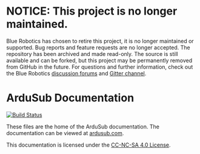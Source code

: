 # NOTICE: This project is no longer maintained.
Blue Robotics has chosen to retire this project, it is no longer maintained or supported. Bug reports and feature requests are no longer accepted.  The repository has been archived and made read-only. The source is still available and can be forked, but this project may be permanently removed from GitHub in the future. For questions and further information, check out the Blue Robotics [discussion forums](https://discuss.bluerobotics.com) and [Gitter channel](https://gitter.im/bluerobotics/discussion).

ArduSub Documentation
=====================

[![Build Status](https://travis-ci.org/bluerobotics/ardusub-docs.svg?branch=master)](https://travis-ci.org/bluerobotics/ardusub-docs)

These files are the home of the ArduSub documentation. The documentation can be viewed at [ardusub.com](http://ardusub.com).

This documentation is licensed under the [CC-NC-SA 4.0 License](https://creativecommons.org/licenses/by-nc-sa/4.0/).

